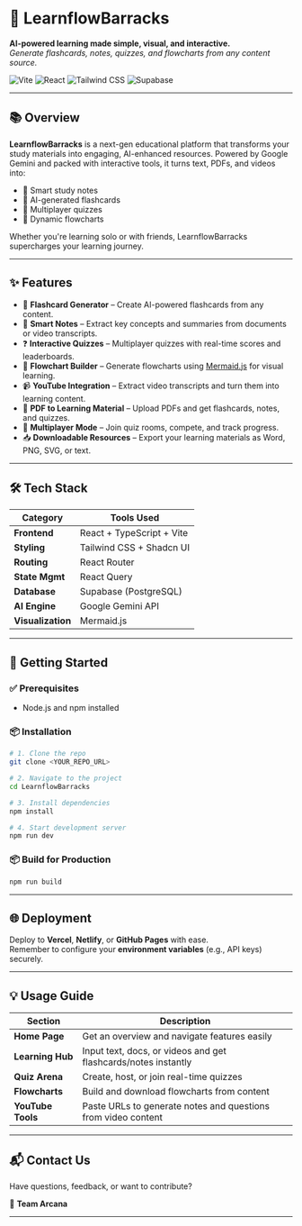 # 🚀 LearnflowBarracks

**AI-powered learning made simple, visual, and interactive.**  
*Generate flashcards, notes, quizzes, and flowcharts from any content source.*

![Vite](https://img.shields.io/badge/Built%20With-Vite-646CFF?logo=vite&logoColor=white)
![React](https://img.shields.io/badge/React-TypeScript-blue?logo=react)
![Tailwind CSS](https://img.shields.io/badge/Styled%20With-Tailwind_CSS-38B2AC?logo=tailwind-css&logoColor=white)
![Supabase](https://img.shields.io/badge/Database-Supabase-3ECF8E?logo=supabase)

---

## 📚 Overview

**LearnflowBarracks** is a next-gen educational platform that transforms your study materials into engaging, AI-enhanced resources. Powered by Google Gemini and packed with interactive tools, it turns text, PDFs, and videos into:
- 📄 Smart study notes
- 🧠 AI-generated flashcards
- 🧪 Multiplayer quizzes
- 🔁 Dynamic flowcharts

Whether you're learning solo or with friends, LearnflowBarracks supercharges your learning journey.

---

## ✨ Features

- 🎴 **Flashcard Generator** – Create AI-powered flashcards from any content.
- 📝 **Smart Notes** – Extract key concepts and summaries from documents or video transcripts.
- ❓ **Interactive Quizzes** – Multiplayer quizzes with real-time scores and leaderboards.
- 🔄 **Flowchart Builder** – Generate flowcharts using [Mermaid.js](https://mermaid.js.org/) for visual learning.
- 📹 **YouTube Integration** – Extract video transcripts and turn them into learning content.
- 📄 **PDF to Learning Material** – Upload PDFs and get flashcards, notes, and quizzes.
- 👯 **Multiplayer Mode** – Join quiz rooms, compete, and track progress.
- 📥 **Downloadable Resources** – Export your learning materials as Word, PNG, SVG, or text.

---

## 🛠️ Tech Stack

| Category       | Tools Used                                       |
|----------------|--------------------------------------------------|
| **Frontend**   | React + TypeScript + Vite                        |
| **Styling**    | Tailwind CSS + Shadcn UI                         |
| **Routing**    | React Router                                     |
| **State Mgmt** | React Query                                      |
| **Database**   | Supabase (PostgreSQL)                            |
| **AI Engine**  | Google Gemini API                                |
| **Visualization** | Mermaid.js                                  |

---

## 🚀 Getting Started

### ✅ Prerequisites
- Node.js and npm installed

### 📦 Installation

```bash
# 1. Clone the repo
git clone <YOUR_REPO_URL>

# 2. Navigate to the project
cd LearnflowBarracks

# 3. Install dependencies
npm install

# 4. Start development server
npm run dev
```

### 📦 Build for Production
```bash
npm run build
```

---

## 🌐 Deployment

Deploy to **Vercel**, **Netlify**, or **GitHub Pages** with ease.  
Remember to configure your **environment variables** (e.g., API keys) securely.

---

## 💡 Usage Guide

| Section          | Description                                                                 |
|------------------|-----------------------------------------------------------------------------|
| **Home Page**     | Get an overview and navigate features easily                                |
| **Learning Hub**  | Input text, docs, or videos and get flashcards/notes instantly              |
| **Quiz Arena**    | Create, host, or join real-time quizzes                                     |
| **Flowcharts**    | Build and download flowcharts from content                                 |
| **YouTube Tools** | Paste URLs to generate notes and questions from video content               |

---

## 📬 Contact Us

Have questions, feedback, or want to contribute?

📧 **Team Arcana** 

---
